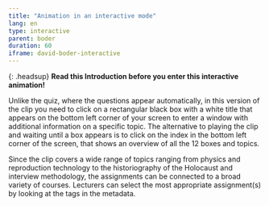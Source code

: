 ```yaml
---
title: "Animation in an interactive mode"
lang: en
type: interactive
parent: boder
duration: 60
iframe: david-boder-interactive
---
```


 {: .headsup}
 **Read this Introduction before you enter this interactive animation!**

Unlike the quiz, where the questions appear automatically, in this version of the clip you need to click on a rectangular black box with a white title that appears on the bottom left corner of your screen to enter a window with additional information on a specific topic. 
The alternative to playing the clip and waiting until a box appears is to click on the index in the bottom left corner of the screen, that shows an overview of all the 12 boxes and topics. 

Since the clip covers a wide range of topics ranging from physics and reproduction technology to the historiography of the Holocaust and interview methodology, the assignments can be connected to a broad variety of courses. Lecturers can select the most appropriate assignment(s) by looking at the tags in the metadata.


<!-- more -->
